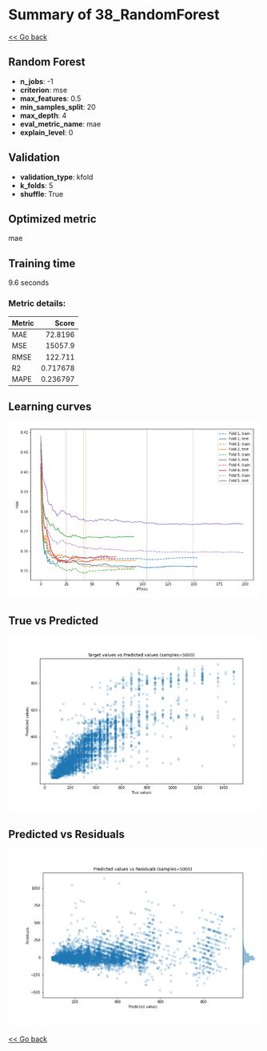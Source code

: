 # Summary of 38_RandomForest

[<< Go back](../README.md)


## Random Forest
- **n_jobs**: -1
- **criterion**: mse
- **max_features**: 0.5
- **min_samples_split**: 20
- **max_depth**: 4
- **eval_metric_name**: mae
- **explain_level**: 0

## Validation
 - **validation_type**: kfold
 - **k_folds**: 5
 - **shuffle**: True

## Optimized metric
mae

## Training time

9.6 seconds

### Metric details:
| Metric   |        Score |
|:---------|-------------:|
| MAE      |    72.8196   |
| MSE      | 15057.9      |
| RMSE     |   122.711    |
| R2       |     0.717678 |
| MAPE     |     0.236797 |



## Learning curves
![Learning curves](learning_curves.png)
## True vs Predicted

![True vs Predicted](true_vs_predicted.png)


## Predicted vs Residuals

![Predicted vs Residuals](predicted_vs_residuals.png)



[<< Go back](../README.md)

